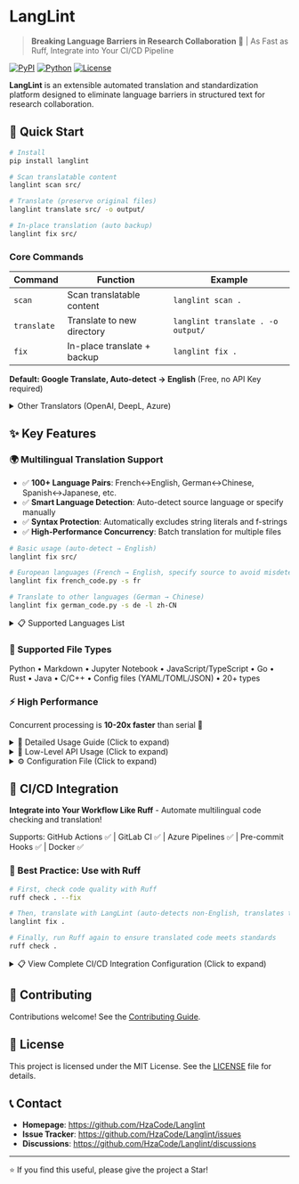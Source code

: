 # LangLint

> **Breaking Language Barriers in Research Collaboration** 🚀 | As Fast as Ruff, Integrate into Your CI/CD Pipeline

[![PyPI](https://badge.fury.io/py/langlint.svg)](https://badge.fury.io/py/langlint)
[![Python](https://img.shields.io/pypi/pyversions/langlint.svg)](https://pypi.org/project/langlint/)
[![License](https://img.shields.io/badge/License-MIT-yellow.svg)](https://opensource.org/licenses/MIT)

**LangLint** is an extensible automated translation and standardization platform designed to eliminate language barriers in structured text for research collaboration.

## 🚀 Quick Start

```bash
# Install
pip install langlint

# Scan translatable content
langlint scan src/

# Translate (preserve original files)
langlint translate src/ -o output/

# In-place translation (auto backup)
langlint fix src/
```

### Core Commands

| Command | Function | Example |
|---------|----------|---------|
| `scan` | Scan translatable content | `langlint scan .` |
| `translate` | Translate to new directory | `langlint translate . -o output/` |
| `fix` | In-place translate + backup | `langlint fix .` |

**Default: Google Translate, Auto-detect → English** (Free, no API Key required)

<details>
<summary>Other Translators (OpenAI, DeepL, Azure)</summary>

- `openai` - OpenAI GPT (requires `OPENAI_API_KEY`)
- `deepl` - DeepL (requires `DEEPL_API_KEY`)
- `azure` - Azure Translator (requires `AZURE_API_KEY`)

</details>

## ✨ Key Features

### 🌍 Multilingual Translation Support

- ✅ **100+ Language Pairs**: French↔English, German↔Chinese, Spanish↔Japanese, etc.
- ✅ **Smart Language Detection**: Auto-detect source language or specify manually
- ✅ **Syntax Protection**: Automatically excludes string literals and f-strings
- ✅ **High-Performance Concurrency**: Batch translation for multiple files

```bash
# Basic usage (auto-detect → English)
langlint fix src/

# European languages (French → English, specify source to avoid misdetection)
langlint fix french_code.py -s fr

# Translate to other languages (German → Chinese)
langlint fix german_code.py -s de -l zh-CN
```

<details>
<summary>📋 Supported Languages List</summary>

**European Languages**: English (en), French (fr), German (de), Spanish (es), Italian (it), Portuguese (pt), Russian (ru), Dutch (nl), Polish (pl), Swedish (sv)

**Asian Languages**: Simplified Chinese (zh-CN), Traditional Chinese (zh-TW), Japanese (ja), Korean (ko), Thai (th), Vietnamese (vi), Hindi (hi), Indonesian (id)

**Other Languages**: Arabic (ar), Hebrew (he), Turkish (tr), Greek (el), Persian (fa)

**Note**: European languages (French, German, Spanish, Italian, etc.) **must** use the `-s` parameter to specify source language, otherwise they will be misidentified as English!

</details>

### 🔌 Supported File Types
Python • Markdown • Jupyter Notebook • JavaScript/TypeScript • Go • Rust • Java • C/C++ • Config files (YAML/TOML/JSON) • 20+ types

### ⚡ High Performance
Concurrent processing is **10-20x faster** than serial 🚀

<details>
<summary>📖 Detailed Usage Guide (Click to expand)</summary>

### Basic Commands

```bash
# Scan translatable content
langlint scan path/to/files

# Translate to new directory
langlint translate path/to/files -o output/

# In-place translation (auto backup)
langlint fix path/to/files
```

### Multilingual Translation Scenarios

```bash
# Scenario 1: Translate French project to English
langlint scan french_project/ -o report.json --format json
langlint translate french_project/ -s fr -o english_project/

# Scenario 2: Generate multilingual documentation
langlint translate docs/ -s en -l zh-CN -o docs_zh/
langlint translate docs/ -s en -l ja -o docs_ja/
langlint translate docs/ -s en -l fr -o docs_fr/

# Scenario 3: Internationalize codebase
langlint fix src/
pytest tests/  # Verify functionality
```

### Advanced Parameters

```bash
# Exclude specific files
langlint translate src/ -o output/ -e "**/test_*" -e "**/__pycache__/"

# Dry-run preview
langlint translate src/ -s fr --dry-run

# Use other translators
langlint translate src/ -t openai  # Requires OPENAI_API_KEY
langlint translate src/ -t deepl   # Requires DEEPL_API_KEY
```

</details>

<details>
<summary>🔧 Low-Level API Usage (Click to expand)</summary>

LangLint can be used as a Python library in your projects.

#### Basic API Usage

```python
import asyncio
from langlint.core.client import Dispatcher
from langlint.translators.google_translator import GoogleTranslator, GoogleConfig
from langlint.core.types import TranslatableUnit, UnitType
from pathlib import Path

async def translate_file_example():
    """Example of translating a single file"""
    
    # 1. Create translator
    config = GoogleConfig(
        delay_range=(0.3, 0.6),  # Delay 0.3-0.6s per request to avoid rate limits
        timeout=30,
        retry_count=3
    )
    translator = GoogleTranslator(config)
    
    # 2. Create dispatcher
    dispatcher = Dispatcher()
    
    # 3. Parse file
    file_path = Path("example.py")
    result = await dispatcher.parse_file(str(file_path))
    
    if result.success:
        # 4. Translate extracted units
        source_lang = "fr"  # French
        target_lang = "en"  # English
        
        texts = [unit.content for unit in result.units]
        translation_results = await translator.translate_batch(
            texts, 
            source_lang, 
            target_lang
        )
        
        # 5. Create translated units
        translated_units = []
        for unit, trans_result in zip(result.units, translation_results):
            translated_unit = TranslatableUnit(
                content=trans_result.translated_text,
                unit_type=unit.unit_type,
                line_number=unit.line_number,
                column_number=unit.column_number,
                context=unit.context
            )
            translated_units.append(translated_unit)
        
        # 6. Reconstruct file
        original_content = file_path.read_text(encoding='utf-8')
        reconstructed = result.parser.reconstruct_file(
            original_content, 
            translated_units, 
            str(file_path)
        )
        
        # 7. Write output
        output_path = Path("example_translated.py")
        output_path.write_text(reconstructed, encoding='utf-8')
        
        print(f"Translation completed: {output_path}")

# Run example
asyncio.run(translate_file_example())
```

#### Batch Translate Multiple Files

```python
import asyncio
from pathlib import Path
from langlint.core.client import Dispatcher
from langlint.translators.google_translator import GoogleTranslator, GoogleConfig

async def batch_translate_project(
    source_dir: str, 
    output_dir: str, 
    source_lang: str = "zh-CN",
    target_lang: str = "en"
):
    """Batch translate project files"""
    
    translator = GoogleTranslator(GoogleConfig())
    dispatcher = Dispatcher()
    
    source_path = Path(source_dir)
    output_path = Path(output_dir)
    output_path.mkdir(parents=True, exist_ok=True)
    
    # Get all Python files
    py_files = list(source_path.rglob("*.py"))
    
    print(f"Found {len(py_files)} Python files")
    
    for file_path in py_files:
        try:
            print(f"Translating: {file_path}")
            
            # Parse file
            result = await dispatcher.parse_file(str(file_path))
            
            if not result.success or not result.units:
                print(f"  Skipped (no translatable content)")
                continue
            
            # Translate
            texts = [unit.content for unit in result.units]
            translations = await translator.translate_batch(
                texts, source_lang, target_lang
            )
            
            # Reconstruct
            translated_units = [
                unit._replace(content=trans.translated_text)
                for unit, trans in zip(result.units, translations)
            ]
            
            original = file_path.read_text(encoding='utf-8')
            reconstructed = result.parser.reconstruct_file(
                original, translated_units, str(file_path)
            )
            
            # Save
            relative = file_path.relative_to(source_path)
            out_file = output_path / relative
            out_file.parent.mkdir(parents=True, exist_ok=True)
            out_file.write_text(reconstructed, encoding='utf-8')
            
            print(f"  ✓ Completed")
            
        except Exception as e:
            print(f"  ✗ Error: {e}")

# Usage example
asyncio.run(batch_translate_project(
    "src/",           # Source directory
    "src_en/",        # Output directory
    "fr",             # French
    "en"              # English
))
```

#### Custom Translator

```python
from langlint.translators.base import Translator, TranslationResult, TranslationStatus
from typing import List

class CustomTranslator(Translator):
    """Custom translator example"""
    
    def __init__(self, api_key: str):
        super().__init__(name="custom")
        self.api_key = api_key
    
    async def translate(
        self, 
        text: str, 
        source_language: str, 
        target_language: str
    ) -> TranslationResult:
        """Single text translation"""
        # Implement your translation logic
        translated = await self._call_your_api(text, source_language, target_language)
        
        return TranslationResult(
            original_text=text,
            translated_text=translated,
            source_language=source_language,
            target_language=target_language,
            status=TranslationStatus.SUCCESS,
            confidence=0.9,
            metadata={"translator": "custom"}
        )
    
    async def translate_batch(
        self, 
        texts: List[str], 
        source_language: str, 
        target_language: str
    ) -> List[TranslationResult]:
        """Batch translation"""
        # Use concurrency for efficiency
        import asyncio
        tasks = [
            self.translate(text, source_language, target_language) 
            for text in texts
        ]
        return await asyncio.gather(*tasks)
    
    async def _call_your_api(self, text, source, target):
        """Call your translation API"""
        # Implement API call logic
        pass
```

#### 🎯 Best Practices

**1. Performance Optimization**

```python
# ✅ Recommended: Use batch translation
texts = ["text1", "text2", "text3"]
results = await translator.translate_batch(texts, "zh-CN", "en")

# ❌ Avoid: Translate one by one (slow)
for text in texts:
    result = await translator.translate(text, "zh-CN", "en")
```

**2. Error Handling**

```python
try:
    result = await translator.translate(text, source_lang, target_lang)
    if result.status == TranslationStatus.SUCCESS:
        print(f"Translation succeeded: {result.translated_text}")
    else:
        print(f"Translation failed: {result.metadata.get('error')}")
except Exception as e:
    print(f"Exception: {e}")
```

**3. Rate Limit Management**

```python
# Google Translate limit: ~5 requests/sec
config = GoogleConfig(
    delay_range=(0.3, 0.6),  # Delay per request to avoid limits
    retry_count=3,            # Retry attempts on failure
    timeout=30                # Timeout duration
)
translator = GoogleTranslator(config)
```

**4. Concurrency Control**

```python
import asyncio

# Use Semaphore to control concurrency
sem = asyncio.Semaphore(5)  # Max 5 concurrent requests

async def translate_with_limit(text):
    async with sem:
        return await translator.translate(text, "fr", "en")

tasks = [translate_with_limit(t) for t in texts]
results = await asyncio.gather(*tasks)
```

**5. Language Code Standards**

```python
# ✅ Recommended: Use standard language codes with region specifiers
"zh-CN"  # Simplified Chinese (REQUIRED - use this instead of "zh")
"zh-TW"  # Traditional Chinese
"en"     # English
"fr"     # French
"de"     # German
"es"     # Spanish
"ja"     # Japanese
"ko"     # Korean

# ⚠️ Warning: Ambiguous codes (will show warnings)
"zh"     # Ambiguous! Will be auto-converted to zh-CN with a warning

# ❌ Avoid: Non-standard codes
"chinese" # Not supported - use "zh-CN" or "zh-TW"
```

**重要提示**：对于中文翻译，请务必使用 `zh-CN`（简体中文）或 `zh-TW`（繁体中文），而不是单独的 `zh`。虽然系统会自动将 `zh` 转换为 `zh-CN`，但会显示警告信息。

</details>

<details>
<summary>⚙️ Configuration File (Click to expand)</summary>

Configure in `pyproject.toml`:

```toml
[tool.langlint]
translator = "google"
target_lang = "en"
source_lang = ["zh-CN", "ja", "ko"]
exclude = ["**/test_*", "**/data/"]

# Path-specific settings
[tool.langlint."docs/**/*.md"]
translator = "deepl"
```

</details>

## 🤖 CI/CD Integration

**Integrate into Your Workflow Like Ruff** - Automate multilingual code checking and translation!

Supports: GitHub Actions ✅ | GitLab CI ✅ | Azure Pipelines ✅ | Pre-commit Hooks ✅ | Docker ✅

### 🎯 Best Practice: Use with Ruff

```bash
# First, check code quality with Ruff
ruff check . --fix

# Then, translate with LangLint (auto-detects non-English, translates to English)
langlint fix .

# Finally, run Ruff again to ensure translated code meets standards
ruff check .
```

<details>
<summary>📋 View Complete CI/CD Integration Configuration (Click to expand)</summary>

Integrate LangLint into your CI/CD pipeline to automate multilingual code checking and translation, just as simple as using Ruff for code quality checks!

### GitHub Actions Integration ⭐ Recommended

#### 1️⃣ Automatic Translation Coverage Check

Add to `.github/workflows/langlint-check.yml`:

```yaml
name: LangLint Check

on:
  push:
    branches: [main, develop]
  pull_request:
    branches: [main, develop]

jobs:
  langlint-check:
    runs-on: ubuntu-latest
    steps:
      - uses: actions/checkout@v4
      
      - name: Set up Python
        uses: actions/setup-python@v4
        with:
          python-version: '3.11'
      
      - name: Install LangLint
        run: |
          pip install langlint
      
      - name: Scan for translatable content
        run: |
          langlint scan . -o report.json --format json
          
      - name: Check translation requirements
        run: |
          # Check for translatable content
          if [ -s report.json ]; then
            echo "⚠️ Found translatable content. Run 'langlint translate' locally."
            cat report.json
          else
            echo "✅ No translatable content found."
          fi
```

#### 2️⃣ Auto-Translate and Create PR

Automatically translate Chinese code to English and create a Pull Request:

```yaml
name: Auto Translate

on:
  workflow_dispatch:  # Manual trigger
  schedule:
    - cron: '0 0 * * 0'  # Run every Sunday

jobs:
  translate:
    runs-on: ubuntu-latest
    permissions:
      contents: write
      pull-requests: write
    
    steps:
      - uses: actions/checkout@v4
      
      - name: Set up Python
        uses: actions/setup-python@v4
        with:
          python-version: '3.11'
      
      - name: Install LangLint
        run: pip install langlint
      
      - name: Translate code
        run: |
          langlint translate src/ -o src_en/
      
      - name: Create Pull Request
        uses: peter-evans/create-pull-request@v5
        with:
          token: ${{ secrets.GITHUB_TOKEN }}
          commit-message: 'chore: auto translate to English'
          title: '🌐 Auto-translated code to English'
          body: |
            This PR contains auto-translated code from Chinese to English.
            
            **Translation Details:**
            - Source Language: Chinese (zh-CN)
            - Target Language: English (en)
            - Translator: Google Translate
            
            Please review carefully before merging.
          branch: auto-translate/en
          delete-branch: true
```

#### 3️⃣ Pre-commit Integration Check

Block commits containing untranslated Chinese comments:

```yaml
name: Pre-commit Check

on:
  pull_request:
    types: [opened, synchronize]

jobs:
  check-translation:
    runs-on: ubuntu-latest
    steps:
      - uses: actions/checkout@v4
      
      - name: Set up Python
        uses: actions/setup-python@v4
        with:
          python-version: '3.11'
      
      - name: Install LangLint
        run: pip install langlint
      
      - name: Check for non-English content
        run: |
          # Scan for Chinese content
          langlint scan . -o report.json --format json
          
          # Fail if Chinese content found
          if grep -q '"zh-CN"' report.json; then
            echo "❌ Found Chinese content. Please translate before committing."
            echo "Run: langlint fix ."
            exit 1
          fi
          
          echo "✅ All content is in English."
```

#### 4️⃣ Multilingual Documentation Auto-Publish

Automatically translate documentation to multiple languages:

```yaml
name: Translate Docs

on:
  push:
    branches: [main]
    paths:
      - 'docs/**'

jobs:
  translate-docs:
    runs-on: ubuntu-latest
    steps:
      - uses: actions/checkout@v4
      
      - name: Set up Python
        uses: actions/setup-python@v4
        with:
          python-version: '3.11'
      
      - name: Install LangLint
        run: pip install langlint
      
      - name: Translate to multiple languages
        run: |
          # Translate to Chinese
          langlint translate docs/ -s en -l zh-CN -o docs_zh/
          
          # Translate to Japanese
          langlint translate docs/ -s en -l ja -o docs_ja/
          
          # Translate to French
          langlint translate docs/ -s en -l fr -o docs_fr/
          
          # Translate to Spanish
          langlint translate docs/ -s en -l es -o docs_es/
      
      - name: Deploy to GitHub Pages
        uses: peaceiris/actions-gh-pages@v3
        with:
          github_token: ${{ secrets.GITHUB_TOKEN }}
          publish_dir: ./
          keep_files: true
```

### Pre-commit Hooks Integration

Like Ruff, add LangLint to your pre-commit configuration.

#### Install pre-commit

```bash
pip install pre-commit
```

#### Configure `.pre-commit-config.yaml`

```yaml
repos:
  # LangLint - Check translatable content
  - repo: local
    hooks:
      - id: langlint-scan
        name: LangLint Scan
        entry: langlint scan
        language: system
        types: [python, markdown]
        pass_filenames: true
        verbose: true
      
      # Optional: Auto-translate (use with caution)
      - id: langlint-fix
        name: LangLint Auto-fix
        entry: langlint fix
        language: system
        types: [python]
        pass_filenames: true
        stages: [manual]  # Manual trigger only
  
  # Ruff - Code checking (for comparison)
  - repo: https://github.com/astral-sh/ruff-pre-commit
    rev: v0.1.0
    hooks:
      - id: ruff
        args: [--fix, --exit-non-zero-on-fix]
```

#### Use pre-commit

```bash
# Install hooks
pre-commit install

# Auto-run on each commit
git commit -m "feat: add new feature"

# Manually run all hooks
pre-commit run --all-files

# Manually trigger translation
pre-commit run langlint-fix --all-files
```

### GitLab CI Integration

Add to `.gitlab-ci.yml`:

```yaml
stages:
  - lint
  - translate

langlint-check:
  stage: lint
  image: python:3.11
  script:
    - pip install langlint
    - langlint scan . -o report.json --format json
    - |
      if [ -s report.json ]; then
        echo "⚠️ Found translatable content"
        cat report.json
      fi
  artifacts:
    paths:
      - report.json
    expire_in: 1 week

langlint-translate:
  stage: translate
  image: python:3.11
  only:
    - main
  script:
    - pip install langlint
    - langlint translate src/ -o src_en/
  artifacts:
    paths:
      - src_en/
    expire_in: 1 month
```

### Azure Pipelines Integration

Add to `azure-pipelines.yml`:

```yaml
trigger:
  - main
  - develop

pool:
  vmImage: 'ubuntu-latest'

steps:
- task: UsePythonVersion@0
  inputs:
    versionSpec: '3.11'
  displayName: 'Use Python 3.11'

- script: |
    pip install langlint
  displayName: 'Install LangLint'

- script: |
    langlint scan . -o $(Build.ArtifactStagingDirectory)/report.json --format json
  displayName: 'Scan translatable content'

- task: PublishBuildArtifacts@1
  inputs:
    pathToPublish: '$(Build.ArtifactStagingDirectory)'
    artifactName: 'langlint-report'
```

### Docker Integration

#### Dockerfile Example

```dockerfile
FROM python:3.11-slim

WORKDIR /app

# Install LangLint
RUN pip install --no-cache-dir langlint

# Copy source code
COPY . .

# Run translation
CMD ["langlint", "translate", ".", "-t", "google", "-s", "zh-CN", "-l", "en", "-o", "output/"]
```

#### Use Docker Compose

```yaml
version: '3.8'

services:
  langlint:
    image: python:3.11-slim
    volumes:
      - .:/app
    working_dir: /app
    command: >
      sh -c "
        pip install langlint &&
        langlint translate src/ -o src_en/
      "
```

### VS Code Integration (Coming Soon)

Upcoming VS Code extension will provide:
- ✅ Real-time translation suggestions
- ✅ Right-click menu translation
- ✅ Auto-translate on save
- ✅ Translation status indicator

### Best Practices

#### 1️⃣ Phased Integration

```bash
# Phase 1: Scan only, don't block CI
langlint scan . -o report.json --format json

# Phase 2: Generate warnings
if grep -q '"zh-CN"' report.json; then
  echo "⚠️ Warning: Found translatable content"
fi

# Phase 3: Block commits (strict mode)
if grep -q '"zh-CN"' report.json; then
  echo "❌ Error: Must translate before merging"
  exit 1
fi
```

#### 2️⃣ Translate Only New Content

```bash
# Get changed files
git diff --name-only origin/main... > changed_files.txt

# Translate only changed files
cat changed_files.txt | xargs langlint fix
```

#### 3️⃣ Cache Optimization

```yaml
# Enable cache in GitHub Actions
- name: Cache LangLint
  uses: actions/cache@v3
  with:
    path: ~/.cache/langlint
    key: ${{ runner.os }}-langlint-${{ hashFiles('**/*.py') }}
    restore-keys: |
      ${{ runner.os }}-langlint-
```

### Enterprise Deployment

#### Self-hosted Runner

```yaml
jobs:
  translate:
    runs-on: [self-hosted, linux, x64]
    steps:
      - name: Translate with enterprise translator
        env:
          OPENAI_API_KEY: ${{ secrets.OPENAI_API_KEY }}
        run: |
          langlint translate src/ -t openai -o src_en/
```

#### Secrets Management

```yaml
# Configure in GitHub Secrets
# Settings > Secrets and variables > Actions > New repository secret

env:
  OPENAI_API_KEY: ${{ secrets.OPENAI_API_KEY }}
  DEEPL_API_KEY: ${{ secrets.DEEPL_API_KEY }}
```

Through CI/CD integration, LangLint can become an indispensable part of your development workflow, just like Ruff, automating multilingual code translation and improving team collaboration efficiency!

</details>

## 🤝 Contributing

Contributions welcome! See the [Contributing Guide](CONTRIBUTING.md).

## 📄 License

This project is licensed under the MIT License. See the [LICENSE](LICENSE) file for details.

## 📞 Contact

- **Homepage**: https://github.com/HzaCode/Langlint
- **Issue Tracker**: https://github.com/HzaCode/Langlint/issues
- **Discussions**: https://github.com/HzaCode/Langlint/discussions

---

⭐ If you find this useful, please give the project a Star!
